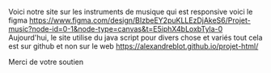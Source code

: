 Voici notre site sur les instruments de musique qui est responsive 
voici le figma
https://www.figma.com/design/BIzbeEY2puKLLEzDjAkeS6/Projet-music?node-id=0-1&node-type=canvas&t=E5iphX4bLoxbTyla-0
Aujourd'hui, le site utilise du java script pour divers chose et variés
tout cela est sur github et non sur le web
https://alexandreblot.github.io/projet-html/

Merci de votre soutien
